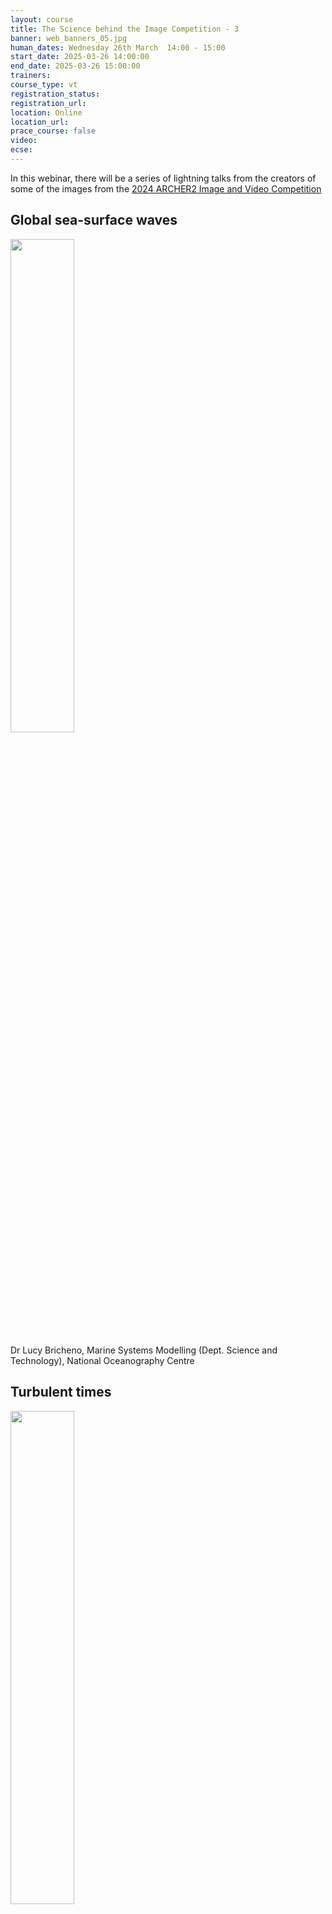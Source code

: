 ```yaml
---
layout: course
title: The Science behind the Image Competition - 3
banner: web_banners_05.jpg
human_dates: Wednesday 26th March  14:00 - 15:00 
start_date: 2025-03-26 14:00:00
end_date: 2025-03-26 15:00:00
trainers: 
course_type: vt
registration_status:
registration_url:
location: Online
location_url:
prace_course: false
video: 
ecse:
---
```



In this webinar, there will be a series of lightning talks from the creators of some of the images from the [2024 ARCHER2 Image and Video Competition](https://www.archer2.ac.uk/about/gallery/2024-image-comp/)


## Global sea-surface waves

<img src="https://live.staticflickr.com/65535/53903749113_6dd150eeee_c_d.jpg" align="center"  width="45%">


Dr Lucy Bricheno, Marine Systems Modelling (Dept. Science and Technology), National Oceanography Centre


## Turbulent times

<img src="https://live.staticflickr.com/65535/54000650767_ee5c36ac0d_c_d.jpg" align="center"  width="45%">

Eric Breard, School of Geoscience, University of Edinburgh

## Molecular dynamics computation of Glycerol monooleate (GMO) molecules gathering around water droplets to form reverse-micelles helping lubrication efficiency

<img src="https://live.staticflickr.com/65535/53999185605_89111d2b46_c_d.jpg" align="center"  width="45%">

Dr Sébastien Lemaire, Rui Apóstolo, EPCC, University of Edinburgh


This online session is open to all. It will use the Blackboard Collaborate platform.

{% if page.ecse.size > 1 %}
<a href="{{ site.baseurl }}/ecse/reports/{{ page.ecse }}">eCSE project {{ page.ecse }}</a>
{% endif %}

<section id="service">



  <div class="row ">	

      <div class="col-xs-6 col-sm-4">
        <a class="ar2_linkbox ar2_linkbox-teal" 
          href="https://eu.bbcollab.com/guest/82729ccdf61e47ee89f715b4cbc298cc ">
          <strong>Join Session</strong><br/>
          Join this online session in your browser
        </a>
      </div>

      <div class="col-xs-6 col-sm-4">
        <a class="ar2_linkbox ar2_linkbox-green" href="courses/"
           href="myevents.ics">
          <strong>Add to Calendar</strong><br/>
          Download ICS file to add this event to your calendar complete with join link
        </a>
      </div>

											
    </div>




<!--

<h2><a name="video">Video</a></h2>

<div>

<iframe title="Video"  width="560" height="315" src="https://www.youtube.com/embed/xxxxx " frameborder="0" allow="accelerometer; autoplay; encrypted-media; gyroscope; picture-in-picture" allowfullscreen></iframe>

</div>


-->

<!--

<section id="service">

    <div class="row ">	



      <div class="col-xs-6 col-sm-4">
        <a class="ar2_linkbox ar2_linkbox-teal" href="  ">
          <strong>Transcript</strong><br/>
          Download a transcript of the video audio
        </a>
      </div>



      <div class="col-xs-6 col-sm-4">
        <a class="ar2_linkbox ar2_linkbox-green" href="courses/"
           href="smartsim.pdf">
          <strong>Holly Judge Slides</strong><br/>
          Download pdf of the presentation
        </a>
      </div>



</section>

-->